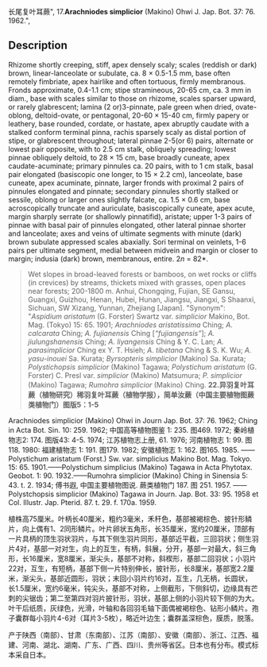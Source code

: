 长尾复叶耳蕨",
17.**Arachniodes simplicior** (Makino) Ohwi J. Jap. Bot. 37: 76. 1962.",

## Description
Rhizome shortly creeping, stiff, apex densely scaly; scales (reddish or dark) brown, linear-lanceolate or subulate, ca. 8 × 0.5-1.5 mm, base often remotely fimbriate, apex hairlike and often tortuous, firmly membranous. Fronds approximate, 0.4-1.1 cm; stipe stramineous, 20-65 cm, ca. 3 mm in diam., base with scales similar to those on rhizome, scales sparser upward, or rarely glabrescent; lamina (2 or)3-pinnate, pale green when dried, ovate-oblong, deltoid-ovate, or pentagonal, 20-60 × 15-40 cm, firmly papery or leathery, base rounded, cordate, or hastate, apex abruptly caudate with a stalked conform terminal pinna, rachis sparsely scaly as distal portion of stipe, or glabrescent throughout; lateral pinnae 2-5(or 6) pairs, alternate or lowest pair opposite, with to 2.5 cm stalk, obliquely spreading; lowest pinnae obliquely deltoid, to 28 × 15 cm, base broadly cuneate, apex caudate-acuminate; primary pinnules ca. 20 pairs, with to 1 cm stalk, basal pair elongated (basiscopic one longer, to 15 × 2.2 cm), lanceolate, base cuneate, apex acuminate, pinnate, larger fronds with proximal 2 pairs of pinnules elongated and pinnate; secondary pinnules shortly stalked or sessile, oblong or larger ones slightly falcate, ca. 1.5 × 0.6 cm, base acroscopically truncate and auriculate, basiscopically cuneate, apex acute, margin sharply serrate (or shallowly pinnatifid), aristate; upper 1-3 pairs of pinnae with basal pair of pinnules elongated, other lateral pinnae shorter and lanceolate; axes and veins of ultimate segments with minute (dark) brown subulate appressed scales abaxially. Sori terminal on veinlets, 1-6 pairs per ultimate segment, medial between midvein and margin or closer to margin; indusia (dark) brown, membranous, entire. 2*n* = 82*.

> Wet slopes in broad-leaved forests or bamboos, on wet rocks or cliffs (in crevices) by streams, thickets mixed with grasses, open places near forests; 200-1800 m. Anhui, Chongqing, Fujian, SE Gansu, Guangxi, Guizhou, Henan, Hubei, Hunan, Jiangsu, Jiangxi, S Shaanxi, Sichuan, SW Xizang, Yunnan, Zhejiang [Japan].
  "Synonym": "*Aspidium aristatum* (G. Forster) Swartz var. *simplicior* Makino, Bot. Mag. (Tokyo) 15: 65. 1901; *Arachniodes aristatissima* Ching; *A. calcarata* Ching; *A. fujianensis* Ching [*“fujiangensis”*]; *A. jiulungshanensis* Ching; *A. liyangensis* Ching &amp; Y. C. Lan; *A. parasimplicior* Ching ex Y. T. Hsieh; *A. tibetana* Ching &amp; S. K. Wu; *A. yasu-inouei* Sa. Kurata; *Byrsopteris simplicior* (Makino) Sa. Kurata; *Polystichopsis simplicior* (Makino) Tagawa; *Polystichum aristatum* (G. Forster) C. Presl var. *simplicior* (Makino) Matsumura; *P. simplicior* (Makino) Tagawa; *Rumohra simplicior* (Makino) Ching.
**22.异羽复叶耳蕨（植物研究）稀羽复叶耳蕨（植物学报），简单汝蕨（中国主要植物图蕨类植物门）图版5：1-5**

Arachniodes simplicior (Makino) Ohwi in Journ Jap. Bot. 37: 76. 1962; Ching in Acta Bot. Sin. 10: 259. 1962; 中国高等植物图鉴 1: 235. 图469. 1972; 秦岭植物志2: 174. 图版43: 4-5. 1974; 江苏植物志上册, 61. 1976; 河南植物志 1: 99. 图118. 1980: 福建植物志 1: 191. 图179. 1982; 安徽植物志 1: 162. 图165. 1985. ——Polystichum aristatum (Forst.) Sw. var. simplicius Makino Bot. Mag. Tokyo. 15: 65. 1901.——Polystichum simplicius (Makino) Tagawa in Acta Phytotax. Geobot. 1: 90. 1932.——Rumohra simplicior (Makino) Ching in Sinensia 5: 43. t. 2. 1934; 傅书遐, 中国主要植物图说. 蕨类植物门 187. 图 251. 1957. ——Polystchopsis simplicior (Makino) Tagawa in Journ. Jap. Bot. 33: 95. 1958 et Col. Illustr. Jap. Pterid. 87. t. 29. f. 170a. 1959.

植株高75厘米。叶柄长40厘米，粗约3毫米，禾秆色，基部被褐棕色、披针形鳞片，向上偶有1、2同形鳞片。叶片卵状五角形，长35厘米，宽约20厘米，顶部有一片具柄的顶生羽状羽片，与其下侧生羽片同形，基部近平截，三回羽状；侧生羽片4对，基部一对对生，向上的互生，有柄，斜展，分开，基部一对最大，斜三角形，长16厘米，宽8厘米，渐尖头，基部不对称，斜楔形，基部二回羽状；小羽片22对，互生，有短柄，基部下侧一片特别伸长，披针形，长8厘米，基部宽2.2厘米，渐尖头，基部近圆形，羽状；末回小羽片约16对，互生，几无柄，长圆状，长1.5厘米，宽约6毫米，钝尖头，基部不对称，上侧截形，下侧斜切，边缘具有芒刺的尖锯齿；第二至第四对羽片披针形，羽状，基部上侧的小羽片较下侧的为大。叶干后纸质，灰绿色，光滑，叶轴和各回羽毛轴下面偶被褐棕色、钻形小鳞片。孢子囊群每小羽片4-6对（耳片3-5枚），略近叶边生；囊群盖深棕色，膜质，脱落。

产于陕西（南部）、甘肃（东南部）、江苏（南部）、安徽（南部）、浙江、江西、福建、河南、湖北、湖南、广东、广西、四川、贵州等省区。日本也有分布。模式标本采自日本。
